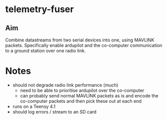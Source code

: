 # telemetry-fuser

## Aim

Combine datastreams from two serial devices into one, using MAVLINK packets. Specifically enable ardupilot and the co-computer communication to a ground station over one radio link.

# Notes
- should not degrade radio link performance (much)
    - need to be able to prioritise ardupilot over the co-computer
    - can probably send normal MAVLINK packets as is and encode the co-computer packets and then pick these out at each end
- runs on a Teensy 4.1
- should log errors / stream to an SD card
